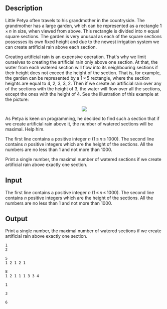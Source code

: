 ## Description

<div><p>Little Petya often travels to his grandmother in the countryside. The grandmother has a large garden, which can be represented as a rectangle <span class="tex-span">1 × <i>n</i></span> in size, when viewed from above. This rectangle is divided into <span class="tex-span"><i>n</i></span> equal square sections. The garden is very unusual as each of the square sections possesses its own fixed height and due to the newest irrigation system we can create artificial rain above each section.</p><p>Creating artificial rain is an expensive operation. That's why we limit ourselves to creating the artificial rain only above one section. At that, the water from each watered section will flow into its neighbouring sections if their height does not exceed the height of the section. That is, for example, the garden can be represented by a <span class="tex-span">1 × 5</span> rectangle, where the section heights are equal to 4, 2, 3, 3, 2. Then if we create an artificial rain over any of the sections with the height of 3, the water will flow over all the sections, except the ones with the height of 4. See the illustration of this example at the picture:</p><center> <img class="tex-graphics" src="file://5dstjQND.png" style="max-width: 100.0%;max-height: 100.0%;"> </center><p>As Petya is keen on programming, he decided to find such a section that if we create artificial rain above it, the number of watered sections will be maximal. Help him. </p></div><div class="input-specification"><p>The first line contains a positive integer <span class="tex-span"><i>n</i></span> (<span class="tex-span">1 ≤ <i>n</i> ≤ 1000</span>). The second line contains <span class="tex-span"><i>n</i></span> positive integers which are the height of the sections. All the numbers are no less than 1 and not more than 1000.</p></div><div class="output-specification"><p>Print a single number, the maximal number of watered sections if we create artificial rain above exactly one section.</p></div>

## Input

<p>The first line contains a positive integer <span class="tex-span"><i>n</i></span> (<span class="tex-span">1 ≤ <i>n</i> ≤ 1000</span>). The second line contains <span class="tex-span"><i>n</i></span> positive integers which are the height of the sections. All the numbers are no less than 1 and not more than 1000.</p>

## Output

<p>Print a single number, the maximal number of watered sections if we create artificial rain above exactly one section.</p>





```input1
1
2

```




```input2
5
1 2 1 2 1

```




```input3
8
1 2 1 1 1 3 3 4

```




```output1
1

```




```output2
3

```




```output3
6

```


